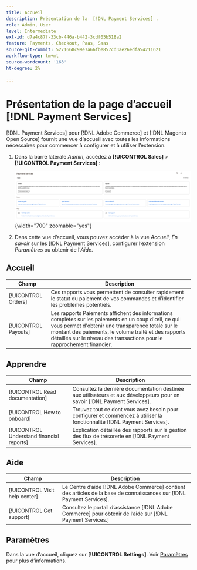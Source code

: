 ```yaml
---
title: Accueil
description: Présentation de la  [!DNL Payment Services] .
role: Admin, User
level: Intermediate
exl-id: d7a4c87f-33cb-446a-b442-3cdf05b518a2
feature: Payments, Checkout, Paas, Saas
source-git-commit: 5271668c99e7a66fbe857cd3ae26edfa54211621
workflow-type: tm+mt
source-wordcount: '163'
ht-degree: 2%

---
```


# Présentation de la page d’accueil [!DNL Payment Services]

[!DNL Payment Services] pour [!DNL Adobe Commerce] et [!DNL Magento Open Source] fournit une vue d’accueil avec toutes les informations nécessaires pour commencer à configurer et à utiliser l’extension.

1. Dans la barre latérale _Admin_, accédez à **[!UICONTROL Sales]** > **[!UICONTROL Payment Services]** :

   ![Vue d’accueil](assets/home-view.png){width="700" zoomable="yes"}

1. Dans cette vue d’accueil, vous pouvez accéder à la vue _Accueil_, _En savoir_ sur les [!DNL Payment Services], configurer l’extension _Paramètres_ ou obtenir de l’_Aide_.

## Accueil

| Champ | Description |
|---|---|
| [!UICONTROL Orders] | Ces rapports vous permettent de consulter rapidement le statut du paiement de vos commandes et d’identifier les problèmes potentiels. |
| [!UICONTROL Payouts] | Les rapports Paiements affichent des informations complètes sur les paiements en un coup d&#39;œil, ce qui vous permet d&#39;obtenir une transparence totale sur le montant des paiements, le volume traité et des rapports détaillés sur le niveau des transactions pour le rapprochement financier. |

## Apprendre

| Champ | Description |
|---|---|
| [!UICONTROL Read documentation] | Consultez la dernière documentation destinée aux utilisateurs et aux développeurs pour en savoir [!DNL Payment Services]. |
| [!UICONTROL How to onboard] | Trouvez tout ce dont vous avez besoin pour configurer et commencez à utiliser la fonctionnalité [!DNL Payment Services]. |
| [!UICONTROL Understand financial reports] | Explication détaillée des rapports sur la gestion des flux de trésorerie en [!DNL Payment Services]. |

## Aide

| Champ | Description |
|---|---|
| [!UICONTROL Visit help center] | Le Centre d’aide [!DNL Adobe Commerce] contient des articles de la base de connaissances sur [!DNL Payment Services]. |
| [!UICONTROL Get support] | Consultez le portail d’assistance [!DNL Adobe Commerce] pour obtenir de l’aide sur [!DNL Payment Services.] |

## Paramètres

Dans la vue d’accueil, cliquez sur **[!UICONTROL Settings]**. Voir [Paramètres](settings.md) pour plus d’informations.
